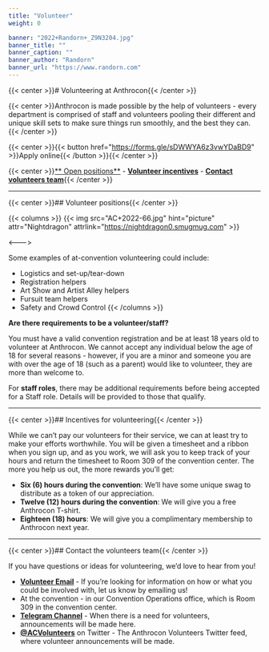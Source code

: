 ```yaml
---
title: "Volunteer"
weight: 0

banner: "2022+Randorn+_Z9N3204.jpg"
banner_title: ""
banner_caption: ""
banner_author: "Randorn"
banner_url: "https://www.randorn.com"
---
```


{{< center >}}# Volunteering at Anthrocon{{< /center >}}

{{< center >}}Anthrocon is made possible by the help of volunteers - every department is comprised of staff and volunteers pooling their different and unique skill sets to make sure things run smoothly, and the best they can.{{< /center >}}

{{< center >}}{{< button href="https://forms.gle/sDWWYA6z3vwYDaBD9" >}}Apply online{{< /button >}}{{< /center >}}

{{< center >}}[** Open positions**](#volunteer-positions) - [**Volunteer incentives**](#incentives-for-volunteering) - [**Contact volunteers team**](#contact-the-volunteers-team){{< /center >}}

***

{{< center >}}## Volunteer positions{{< /center >}}

{{< columns >}}
{{< img src="AC+2022-66.jpg" hint="picture" attr="Nightdragon" attrlink="https://nightdragon0.smugmug.com" >}}

<--->

Some examples of at-convention volunteering could include:

- Logistics and set-up/tear-down
- Registration helpers
- Art Show and Artist Alley helpers
- Fursuit team helpers
- Safety and Crowd Control
{{< /columns >}}

**Are there requirements to be a volunteer/staff?**

You must have a valid convention registration and be at least 18 years old to volunteer at Anthrocon. We cannot accept any individual below the age of 18 for several reasons - however, if you are a minor and someone you are with over the age of 18 (such as a parent) would like to volunteer, they are more than welcome to.

For **staff roles**, there may be additional requirements before being accepted for a Staff role. Details will be provided to those that qualify.

***

{{< center >}}## Incentives for volunteering{{< /center >}}

While we can’t pay our volunteers for their service, we can at least try to make your efforts worthwhile. You will be given a timesheet and a ribbon when you sign up, and as you work, we will ask you to keep track of your hours and return the timesheet to Room 309 of the convention center. The more you help us out, the more rewards you’ll get:

- **Six (6) hours during the convention**: We’ll have some unique swag to distribute as a token of our appreciation.
- **Twelve (12) hours during the convention**: We will give you a free Anthrocon T-shirt.
- **Eighteen (18) hours**: We will give you a complimentary membership to Anthrocon next year.

***

{{< center >}}## Contact the volunteers team{{< /center >}}

If you have questions or ideas for volunteering, we’d love to hear from you!

- [**Volunteer Email**](mailto:volunteer@anthrocon.org?subject=Volunteering%20for%20Anthrocon) - If you’re looking for information on how or what you could be involved with, let us know by emailing us!
- At the convention - in our Convention Operations office, which is Room 309 in the convention center.
- [**Telegram Channel**](https://t.me/acvolunteer) - When there is a need for volunteers, announcements will be made here.
- [**@ACVolunteers**](https://twitter.com/ACVolunteers) on Twitter - The Anthrocon Volunteers Twitter feed, where volunteer announcements will be made.
